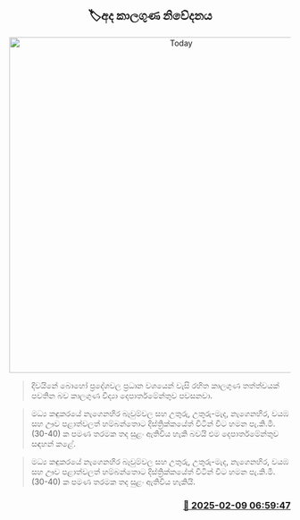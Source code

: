 <p align='center'><b><h2 align='center' title='Today's weather forecast'>🏷අද කාලගුණ නිවේදනය</h2></b></p>
<p align='center'><img src='https://helakuru.sgp1.cdn.digitaloceanspaces.com/esana/images/lib/weather-thumb-new-1[1].jpg' width='600' alt='Today's weather forecast'></p>

> දිවයිනේ බොහෝ ප්‍රදේශවල ප්‍රධාන වශයෙන් වැසි රහිත කාලගුණ තත්ත්වයක් පවතින බව කාලගුණ විද්‍යා දෙපාර්තමේන්තුව පවසනවා.

> මධ්‍ය කඳුකරයේ නැගෙනහිර බෑවුම්වල සහ උතුරු, උතුරු-මැද, නැගෙනහිර, වයඹ සහ ඌව පළාත්වලත් හම්බන්තොට දිස්ත්‍රික්කයේත් විටින් විට හමන පැ.කි.මී. (30-40) ක පමණ තරමක තද සුළං ඇතිවිය හැකි බවයි එම දෙපාර්තමේන්තුව සඳහන් කළේ.

> මධ්‍ය කඳුකරයේ නැගෙනහිර බෑවුම්වල සහ උතුරු, උතුරු-මැද, නැගෙනහිර, වයඹ සහ ඌව පළාත්වලත් හම්බන්තොට දිස්ත්‍රික්කයේත් විටින් විට හමන පැ.කි.මී. (30-40) ක පමණ තරමක තද සුළං ඇතිවිය හැකියි.



<h3 align='right'><a href='https://www.helakuru.lk/esana/p/107302/'>📅 2025-02-09 06:59:47</a></h3>
